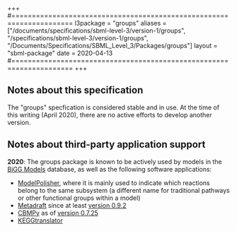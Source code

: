 +++
#=====================================================================
l3package = "groups"
aliases = ["/documents/specifications/sbml-level-3/version-1/groups", "/specifications/sbml-level-3/version-1/groups", "/Documents/Specifications/SBML_Level_3/Packages/groups"]
layout    = "sbml-package"
date      = 2020-04-13
#=====================================================================
+++

## Notes about this specification

The "groups" specfication is considered stable and in use.  At the time of this writing (April 2020), there are no active efforts to develop another version.


## Notes about third-party application support

**2020**: The groups package is known to be actively used by models in the [BiGG Models](http://bigg.ucsd.edu) database, as well as the following software applications:

* [ModelPolisher](https://github.com/draeger-lab/ModelPolisher/), where it is mainly used to indicate which reactions belong to the same subsystem (a different name for traditional pathways or other functional groups within a model)
* [Metadraft](https://systemsbioinformatics.github.io/cbmpy-metadraft/) since at least [version 0.9.2](http://doi.org/10.5281/zenodo.3363099)
* [CBMPy](http://cbmpy.sourceforge.net/) as of [version 0.7.25](http://doi.org/10.5281/zenodo.3358765)
* [KEGGtranslator](https://github.com/draeger-lab/KEGGtranslator)

